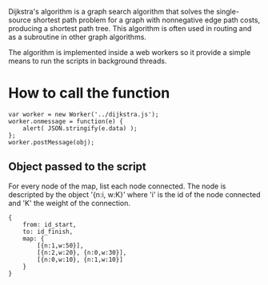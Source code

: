 Dijkstra's algorithm is a graph search algorithm that solves the single-source shortest path problem for a graph with nonnegative edge path costs, producing a shortest path tree. This algorithm is often used in routing and as a subroutine in other graph algorithms.

The algorithm is implemented inside a web workers so it provide a simple means to run the scripts in background threads.

# How to call the function

	var worker = new Worker('../dijkstra.js');
	worker.onmessage = function(e) {
		alert( JSON.stringify(e.data) );
	};  
	worker.postMessage(obj);

## Object passed to the script

For every node of the map, list each node connected. The node is descripted by the object '{n:i, w:K}' where 'i' is the id of the node connected and	'K' the weight of the connection.

	{
		from: id_start,
		to: id_finish,
		map: {
			[{n:1,w:50}],
			[{n:2,w:20}, {n:0,w:30}],
			[{n:0,w:10}, {n:1,w:10}]
		}
	}
